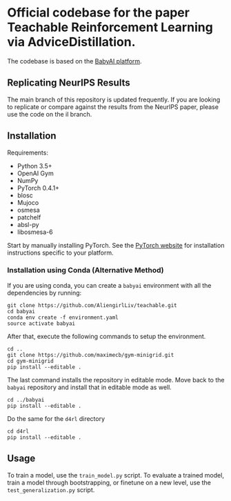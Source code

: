 # Official codebase for the paper Teachable Reinforcement Learning via AdviceDistillation.

The codebase is based on the [BabyAI platform](https://github.com/mila-iqia/babyai).

## Replicating NeurIPS Results

The main branch of this repository is updated frequently. If you are looking to replicate or compare against the results from the NeurIPS paper, please use the code on the il branch.

## Installation

Requirements:
- Python 3.5+
- OpenAI Gym
- NumPy
- PyTorch 0.4.1+
- blosc
- Mujoco
- osmesa
- patchelf
- absl-py
- libosmesa-6

Start by manually installing PyTorch. See the [PyTorch website](http://pytorch.org/)
for installation instructions specific to your platform.


### Installation using Conda (Alternative Method)

If you are using conda, you can create a `babyai` environment with all the dependencies by running:

```
git clone https://github.com/AliengirlLiv/teachable.git
cd babyai
conda env create -f environment.yaml
source activate babyai
```

After that, execute the following commands to setup the environment.

```
cd ..
git clone https://github.com/maximecb/gym-minigrid.git
cd gym-minigrid
pip install --editable .
```

The last command installs the repository in editable mode. Move back to the `babyai` repository and install that in editable mode as well.

```
cd ../babyai
pip install --editable .
```

Do the same for the `d4rl` directory

```
cd d4rl
pip install --editable .
```

## Usage

To train a model, use the `train_model.py` script.
To evaluate a trained model, train a model through bootstrapping, or finetune on a new level, use the `test_generalization.py` script.

